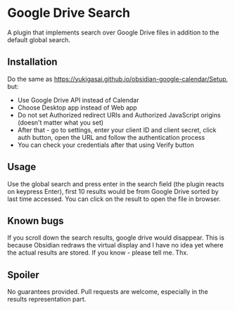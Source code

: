 # Google Drive Search

A plugin that implements search over Google Drive files in addition to the default global search.

## Installation

Do the same as https://yukigasai.github.io/obsidian-google-calendar/Setup, but:
- Use Google Drive API instead of Calendar
- Choose Desktop app instead of Web app
- Do not set Authorized redirect URIs and Authorized JavaScript origins (doesn't matter what you set)
- After that - go to settings, enter your client ID and client secret, click auth button, open the URL and follow the authentication process
- You can check your credentials after that using Verify button

## Usage

Use the global search and press enter in the search field (the plugin reacts on keypress Enter), first 10 results would be from Google Drive sorted by last time accessed. You can click on the result to open the file in browser.

## Known bugs

If you scroll down the search results, google drive would disappear. This is because Obsidian redraws the virtual display and I have no idea yet where the actual results are stored. If you know - please tell me. Thx.

## Spoiler

No guarantees provided. Pull requests are welcome, especially in the results representation part.
